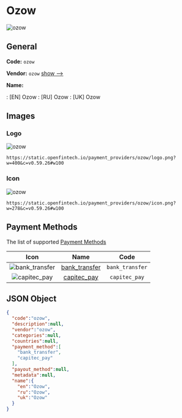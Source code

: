 
# Ozow 
![ozow](https://static.openfintech.io/payment_providers/ozow/logo.png?w=400&c=v0.59.26#w100)  

## General 
 
**Code:** `ozow` 
 
**Vendor:** `ozow` [show -->](/vendors/ozow/) 
 
**Name:** 
 
:	[EN] Ozow 
:	[RU] Ozow 
:	[UK] Ozow 
 

## Images 

### Logo 
 
![ozow](https://static.openfintech.io/payment_providers/ozow/logo.png?w=400&c=v0.59.26#w100)  

```
https://static.openfintech.io/payment_providers/ozow/logo.png?w=400&c=v0.59.26#w100
```  

### Icon 
 
![ozow](https://static.openfintech.io/payment_providers/ozow/icon.png?w=278&c=v0.59.26#w100)  

```
https://static.openfintech.io/payment_providers/ozow/icon.png?w=278&c=v0.59.26#w100
```  

## Payment Methods 
 
The list of supported [Payment Methods](/payment-methods/) 

|Icon|Name|Code| 
|:---:|:---:|:---:| 
|![bank_transfer](https://static.openfintech.io/payment_methods/bank_transfer/icon.svg?w=278&c=v0.59.26#w100) |[bank_transfer](/payment-methods/bank_transfer/)|`bank_transfer`| 
|![capitec_pay](https://static.openfintech.io/payment_methods/capitec_pay/icon.svg?w=278&c=v0.59.26#w100) |[capitec_pay](/payment-methods/capitec_pay/)|`capitec_pay`| 
 

## JSON Object 

```json
{
  "code":"ozow",
  "description":null,
  "vendor":"ozow",
  "categories":null,
  "countries":null,
  "payment_method":[
    "bank_transfer",
    "capitec_pay"
  ],
  "payout_method":null,
  "metadata":null,
  "name":{
    "en":"Ozow",
    "ru":"Ozow",
    "uk":"Ozow"
  }
}
```  
